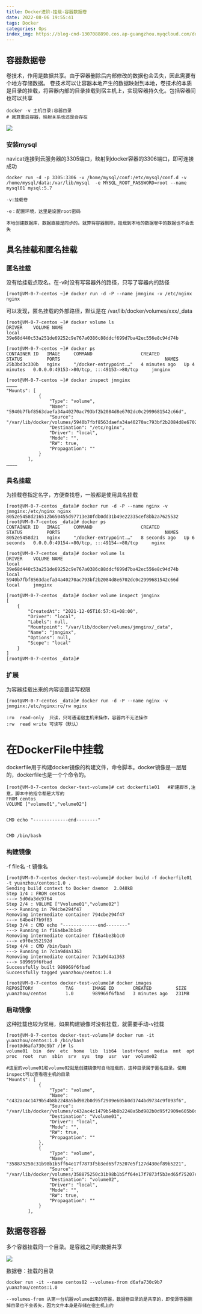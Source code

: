 ```yaml
---
title: Docker进阶-挂载-容器数据卷
date: 2022-08-06 19:55:41
tags: Docker
categories: Ops
index_img: https://blog-cnd-1307088890.cos.ap-guangzhou.myqcloud.com/docker2.png
---
```


<!-- more -->

## 容器数据卷

卷技术，作用是数据共享。由于容器删除后内部修改的数据也会丢失，因此需要有个地方存储数据。 卷技术可以让容器本地产生的数据映射到本地，卷技术的本质是目录的挂载，将容器内部的目录挂载到宿主机上，实现容器持久化。包括容器间也可以共享

```
docker -v 主机目录:容器目录
# 就算重启容器，映射关系也还是会存在
```

 

![](https://blog-cnd-1307088890.cos.ap-guangzhou.myqcloud.com/20220806195614.png)

 

 

### 安装mysql

 

navicat连接到云服务器的3305端口，映射到docker容器的3306端口，即可连接成功

```
docker run -d -p 3305:3306 -v /home/mysql/conf:/etc/mysql/conf.d -v /home/mysql/data:/var/lib/mysql  -e MYSQL_ROOT_PASSWORD=root --name mysql01 mysql:5.7

-v:挂载卷

-e：配置环境，这里是设置root密码

本地创建数据库，数据直接是同步的。就算将容器删除，挂载到本地的数据卷中的数据也不会丢失
```



## 具名挂载和匿名挂载

 

### 匿名挂载

没有给挂载点取名。在-v时没有写容器外的路径，只写了容器内的路径

```
[root@VM-0-7-centos ~]# docker run -d -P --name jmnginx -v /etc/nginx nginx
```

可以发现，匿名挂载的外部路径，默认是在 /var/lib/docker/volumes/xxx/_data



```
[root@VM-0-7-centos ~]# docker volume ls
DRIVER    VOLUME NAME
local     39e68d440c53a251de69252c9e767a0386c88ddcf699d7ba42ec556e8c94d74b
 
[root@VM-0-7-centos ~]# docker ps
CONTAINER ID   IMAGE     COMMAND                  CREATED         STATUS         PORTS                                       NAMES
25b3bd3c330b   nginx     "/docker-entrypoint.…"   4 minutes ago   Up 4 minutes   0.0.0.0:49153->80/tcp, :::49153->80/tcp     jmnginx
 
[root@VM-0-7-centos ~]# docker inspect jmnginx
…………
"Mounts": [
            {
                "Type": "volume",
                "Name": "5940b7fbf8563daefa34a40270ac793bf2b2084d8e6702dc0c2999681542c66d",
                "Source": "/var/lib/docker/volumes/5940b7fbf8563daefa34a40270ac793bf2b2084d8e6702dc0c2999681542c66d/_data",
                "Destination": "/etc/nginx",
                "Driver": "local",
                "Mode": "",
                "RW": true,
                "Propagation": ""
            }
        ],
…………
```

 

 

### 具名挂载

为挂载卷指定名字，方便查找卷，一般都是使用具名挂载

```
[root@VM-0-7-centos _data]# docker run -d -P --name nginx -v jmnginx:/etc/nginx nginx
8052e5458d216512b650455d97713e30fdb0dd31b49e22335cef8bb2a7625532
[root@VM-0-7-centos _data]# docker ps
CONTAINER ID   IMAGE     COMMAND                  CREATED         STATUS         PORTS                                       NAMES
8052e5458d21   nginx     "/docker-entrypoint.…"   8 seconds ago   Up 6 seconds   0.0.0.0:49154->80/tcp, :::49154->80/tcp     nginx
 
[root@VM-0-7-centos _data]# docker volume ls
DRIVER    VOLUME NAME
local     39e68d440c53a251de69252c9e767a0386c88ddcf699d7ba42ec556e8c94d74b
local     5940b7fbf8563daefa34a40270ac793bf2b2084d8e6702dc0c2999681542c66d
local     jmnginx
 
[root@VM-0-7-centos _data]# docker volume inspect jmnginx
[
    {
        "CreatedAt": "2021-12-05T16:57:41+08:00",
        "Driver": "local",
        "Labels": null,
        "Mountpoint": "/var/lib/docker/volumes/jmnginx/_data",
        "Name": "jmnginx",
        "Options": null,
        "Scope": "local"
    }
]
[root@VM-0-7-centos _data]#
```



### 扩展

为容器挂载出来的内容设置读写权限

```
[root@VM-0-7-centos _data]# docker run -d -P --name nginx -v jmnginx:/etc/nginx:ro/rw nginx
 
:ro  read-only  只读，只可通诺宿主机来操作，容器内不无法操作
:rw  read write 可读写（默认）
```

 

 

# **在DockerFile中挂载**

dockerfile用于构建docker镜像的构建文件，命令脚本。docker镜像是一层层的，dockerfile也是一个个命令的。

```
[root@VM-0-7-centos docker-test-volume]# cat dockerfile01   #新建脚本,注意，脚本中的指令都是大写的
FROM centos
VOLUME ["volume01","volume02"]
 
 
CMD echo "-------------end--------"
 
 
CMD /bin/bash
```

 

### 构建镜像

-f file名  -t 镜像名

```
[root@VM-0-7-centos docker-test-volume]# docker build -f dockerfile01 -t yuanzhou/centos:1.0 .
Sending build context to Docker daemon  2.048kB
Step 1/4 : FROM centos
---> 5d0da3dc9764
Step 2/4 : VOLUME ["Vvolume01","volume02"]
---> Running in 794cbe294f47
Removing intermediate container 794cbe294f47
---> 64be4f7b9f83
Step 3/4 : CMD echo "-------------end--------"
---> Running in f16a4be3b1c0
Removing intermediate container f16a4be3b1c0
---> e9f0e352192d
Step 4/4 : CMD /bin/bash
---> Running in 7c1a9d4a1363
Removing intermediate container 7c1a9d4a1363
---> 989969f6fbad
Successfully built 989969f6fbad
Successfully tagged yuanzhou/centos:1.0
 
[root@VM-0-7-centos docker-test-volume]# docker images
REPOSITORY            TAG       IMAGE ID       CREATED         SIZE
yuanzhou/centos       1.0       989969f6fbad   3 minutes ago   231MB
```

### 启动镜像

这种挂载也较为常用，如果构建镜像时没有挂载，就需要手动-v挂载

```
[root@VM-0-7-centos docker-test-volume]# docker run -it yuanzhou/centos:1.0 /bin/bash
[root@d6afa730c9b7 /]# ls
volume01  bin  dev  etc  home  lib  lib64  lost+found  media  mnt  opt  proc  root  run  sbin  srv  sys  tmp  usr  var  volume02
 
#这里的volume01和volume02就是创建镜像时自动挂载的，这种目录属于匿名目录。使用inspect可以查看宿主机的目录
"Mounts": [
            {
                "Type": "volume",
                "Name": "c432ac4c1479b54b8b2248a5bd982b0d95f2909e605b0d1744bd9734c9f093f6",
                "Source": "/var/lib/docker/volumes/c432ac4c1479b54b8b2248a5bd982b0d95f2909e605b0d1744bd9734c9f093f6/_data",
                "Destination": "Vvolume01",
                "Driver": "local",
                "Mode": "",
                "RW": true,
                "Propagation": ""
            },
            {
                "Type": "volume",
                "Name": "358875250c31b98b1b5ff64e17f7873f5b3ed65f75207e5f127d430ef89b5221",
                "Source": "/var/lib/docker/volumes/358875250c31b98b1b5ff64e17f7873f5b3ed65f75207e5f127d430ef89b5221/_data",
                "Destination": "volume02",
                "Driver": "local",
                "Mode": "",
                "RW": true,
                "Propagation": ""
            }
        ],
```

 

## 数据卷容器

 多个容器挂载同一个目录。是容器之间的数据共享

 

![](https://blog-cnd-1307088890.cos.ap-guangzhou.myqcloud.com/20220806195757.png)

 

 

 

数据卷：挂载的目录

 

```
docker run -it --name centos02 --volumes-from d6afa730c9b7 yuanzhou/centos:1.0
 
--volumes-from 从第一台机器volume出来的容器，数据卷目录的是共享的，即使源容器删掉目录也不会丢失，因为文件本身是存储在宿主机上的
```

 
